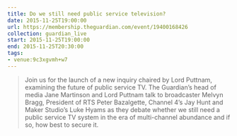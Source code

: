 ```yaml
---
title: Do we still need public service television?
date: 2015-11-25T19:00:00
url: https://membership.theguardian.com/event/19400168426
collection: guardian_live
start: 2015-11-25T19:00:00
end: 2015-11-25T20:30:00
tags:
- venue:9c3xgvmh+w7
---
```

> Join us for the launch of a new inquiry chaired by Lord Puttnam, examining the future of public service TV. The Guardian’s head of media Jane Martinson and Lord Puttnam talk to broadcaster Melvyn Bragg, President of RTS Peter Bazalgette, Channel 4’s Jay Hunt and Maker Studio’s Luke Hyams as they debate whether we still need a public service TV system in the era of multi-channel abundance and if so, how best to secure it.
